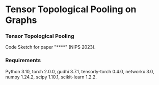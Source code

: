 # Tensor Topological Pooling on Graphs

### Tensor Topological Pooling

Code Sketch for paper "****" (NIPS 2023).

### Requirements

Python 3.10, torch 2.0.0, gudhi 3.7.1, tensorly-torch 0.4.0, networkx 3.0, numpy 1.24.2, scipy 1.10.1, scikit-learn 1.2.2.
